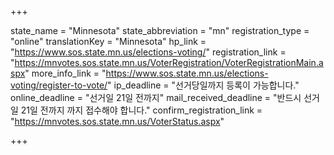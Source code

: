 +++

state_name = "Minnesota"
state_abbreviation = "mn"
registration_type = "online"
translationKey = "Minnesota"
hp_link = "https://www.sos.state.mn.us/elections-voting/"
registration_link = "https://mnvotes.sos.state.mn.us/VoterRegistration/VoterRegistrationMain.aspx"
more_info_link = "https://www.sos.state.mn.us/elections-voting/register-to-vote/"
ip_deadline = "선거당일까지 등록이 가능합니다."
online_deadline = "선거일 21일 전까지"
mail_received_deadline = "반드시 선거일 21일 전까지 까지 접수해야 합니다."
confirm_registration_link = "https://mnvotes.sos.state.mn.us/VoterStatus.aspx"

+++